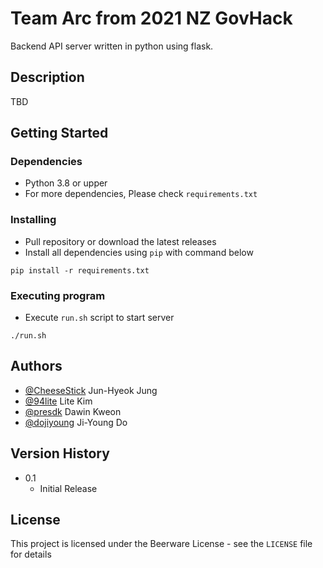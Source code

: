 # Team Arc from 2021 NZ GovHack

Backend API server written in python using flask.

## Description

TBD

## Getting Started

### Dependencies

* Python 3.8 or upper
* For more dependencies, Please check `requirements.txt`

### Installing

* Pull repository or download the latest releases
* Install all dependencies using `pip` with command below

```shell
pip install -r requirements.txt
```

### Executing program

* Execute `run.sh` script to start server

```shell
./run.sh
```

## Authors
* [@CheeseStick](https://github.com/CheeseStick) Jun-Hyeok Jung
* [@94lite](https://github.com/94lite) Lite Kim
* [@presdk](https://github.com/presdk) Dawin Kweon
* [@dojiyoung](https://github.com/dojiyoung) Ji-Young Do


## Version History

* 0.1
    * Initial Release

## License

This project is licensed under the Beerware License - see the `LICENSE` file for details
